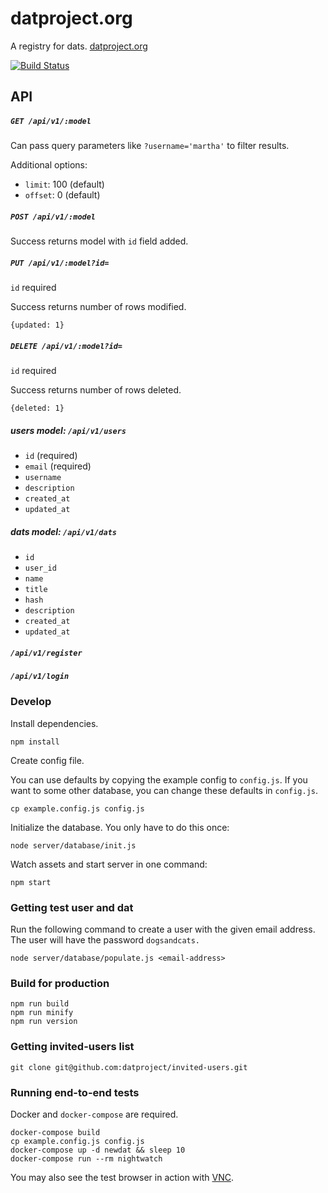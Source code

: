 # datproject.org

A registry for dats. [datproject.org](http://datproject.org)

[![Build Status](https://travis-ci.org/datproject/datproject.org.svg?branch=master)](https://travis-ci.org/datproject/datproject.org)

## API

##### ```GET /api/v1/:model```

Can pass query parameters like `?username='martha'` to filter results.

Additional options:

  * `limit`: 100 (default)
  * `offset`: 0 (default)

##### ```POST /api/v1/:model```

Success returns model with `id` field added.

##### ```PUT /api/v1/:model?id=```

`id` required

Success returns number of rows modified.
```
{updated: 1}
```

##### ```DELETE /api/v1/:model?id=```

`id` required

Success returns number of rows deleted.
```
{deleted: 1}
```

##### users model: ```/api/v1/users```

- `id` (required)
- `email` (required)
- `username`
- `description`
- `created_at`
- `updated_at`

##### dats model: ```/api/v1/dats```

- `id`
- `user_id`
- `name`
- `title`
- `hash`
- `description`
- `created_at`
- `updated_at`

#####  ```/api/v1/register```
#####  ```/api/v1/login```

### Develop

Install dependencies.

```
npm install
```

Create config file.

You can use defaults by copying the example config to `config.js`. If you want to some other database, you can change these defaults in `config.js`.

```
cp example.config.js config.js
```

Initialize the database. You only have to do this once:

```
node server/database/init.js
```


Watch assets and start server in one command:

```
npm start
```

### Getting test user and dat

Run the following command to create a user with the given email address. The
user will have the password `dogsandcats.`

```
node server/database/populate.js <email-address>
```


### Build for production
```
npm run build
npm run minify
npm run version
```

### Getting invited-users list

```
git clone git@github.com:datproject/invited-users.git
```


### Running end-to-end tests

Docker and `docker-compose` are required.

```
docker-compose build
cp example.config.js config.js
docker-compose up -d newdat && sleep 10
docker-compose run --rm nightwatch
```

You may also see the test browser in action with [VNC](https://github.com/blueimp/nightwatch).
